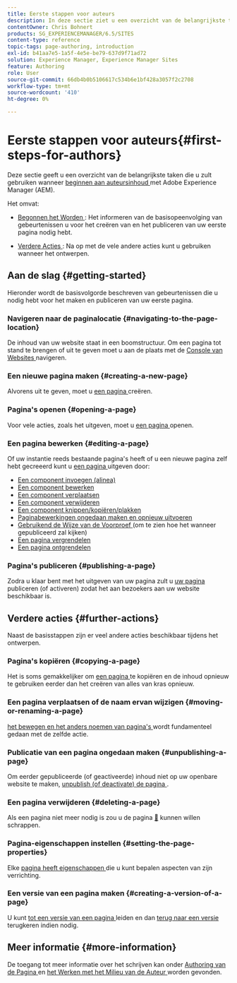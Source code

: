 ```yaml
---
title: Eerste stappen voor auteurs
description: In deze sectie ziet u een overzicht van de belangrijkste taken die u gebruikt bij het ontwerpen van inhoud met Adobe Experience Manager (AEM).
contentOwner: Chris Bohnert
products: SG_EXPERIENCEMANAGER/6.5/SITES
content-type: reference
topic-tags: page-authoring, introduction
exl-id: b41aa7e5-1a5f-4e5e-be79-637d9f71ad72
solution: Experience Manager, Experience Manager Sites
feature: Authoring
role: User
source-git-commit: 66db4b0b5106617c534b6e1bf428a3057f2c2708
workflow-type: tm+mt
source-wordcount: '410'
ht-degree: 0%

---
```


# Eerste stappen voor auteurs{#first-steps-for-authors}

Deze sectie geeft u een overzicht van de belangrijkste taken die u zult gebruiken wanneer [ beginnen aan auteursinhoud ](/help/sites-authoring/author.md#concept-of-authoring-and-publishing) met Adobe Experience Manager (AEM).

Het omvat:

* [ Begonnen het Worden ](#getting-started): Het informeren van de basisopeenvolging van gebeurtenissen u voor het creëren van en het publiceren van uw eerste pagina nodig hebt.

* [ Verdere Acties ](#further-actions): Na op met de vele andere acties kunt u gebruiken wanneer het ontwerpen.

## Aan de slag {#getting-started}

Hieronder wordt de basisvolgorde beschreven van gebeurtenissen die u nodig hebt voor het maken en publiceren van uw eerste pagina.

### Navigeren naar de paginalocatie {#navigating-to-the-page-location}

De inhoud van uw website staat in een boomstructuur. Om een pagina tot stand te brengen of uit te geven moet u aan de plaats met de [ Console van Websites ](/help/sites-classic-ui-authoring/author-env-basic-handling.md#navigating-with-the-websites-console) navigeren.

### Een nieuwe pagina maken {#creating-a-new-page}

Alvorens uit te geven, moet u [ een pagina ](/help/sites-classic-ui-authoring/classic-page-author-manage-pages.md#creating-a-new-page) creëren.

### Pagina&#39;s openen {#opening-a-page}

Voor vele acties, zoals het uitgeven, moet u [ een pagina ](/help/sites-classic-ui-authoring/classic-page-author-manage-pages.md#opening-a-page-for-editing) openen.

### Een pagina bewerken {#editing-a-page}

Of uw instantie reeds bestaande pagina&#39;s heeft of u een nieuwe pagina zelf hebt gecreeerd kunt u [ een pagina ](/help/sites-classic-ui-authoring/classic-page-author-edit-content.md) uitgeven door:

* [Een component invoegen (alinea)](/help/sites-classic-ui-authoring/classic-page-author-edit-content.md#inserting-a-component)
* [Een component bewerken](/help/sites-classic-ui-authoring/classic-page-author-edit-content.md#editing-a-component-content-and-properties)
* [Een component verplaatsen](/help/sites-classic-ui-authoring/classic-page-author-edit-content.md#moving-a-component)
* [Een component verwijderen](/help/sites-classic-ui-authoring/classic-page-author-edit-content.md#deleting-a-component)
* [Een component knippen/kopiëren/plakken](/help/sites-classic-ui-authoring/classic-page-author-edit-content.md#cut-copy-paste-a-component)
* [Paginabewerkingen ongedaan maken en opnieuw uitvoeren](/help/sites-classic-ui-authoring/classic-page-author-edit-content.md#undoing-and-redoing-page-edits)
* [ Gebruikend de Wijze van de Voorproef ](/help/sites-classic-ui-authoring/classic-page-author-edit-content.md#previewing-pages) (om te zien hoe het wanneer gepubliceerd zal kijken)
* [Een pagina vergrendelen](/help/sites-classic-ui-authoring/classic-page-author-edit-content.md#locking-a-page)
* [Een pagina ontgrendelen](/help/sites-classic-ui-authoring/classic-page-author-edit-content.md#unlocking-a-page)

### Pagina&#39;s publiceren {#publishing-a-page}

Zodra u klaar bent met het uitgeven van uw pagina zult u [ uw pagina ](/help/sites-classic-ui-authoring/classic-page-author-publish-pages.md#main-pars-title-10) publiceren (of activeren) zodat het aan bezoekers aan uw website beschikbaar is.

## Verdere acties {#further-actions}

Naast de basisstappen zijn er veel andere acties beschikbaar tijdens het ontwerpen.

### Pagina&#39;s kopiëren {#copying-a-page}

Het is soms gemakkelijker om [ een pagina ](/help/sites-classic-ui-authoring/classic-page-author-manage-pages.md#copying-and-pasting-a-page) te kopiëren en de inhoud opnieuw te gebruiken eerder dan het creëren van alles van kras opnieuw.

### Een pagina verplaatsen of de naam ervan wijzigen {#moving-or-renaming-a-page}

[ het bewegen en het anders noemen van pagina&#39;s ](/help/sites-classic-ui-authoring/classic-page-author-manage-pages.md#moving-or-renaming-page) wordt fundamenteel gedaan met de zelfde actie.

### Publicatie van een pagina ongedaan maken {#unpublishing-a-page}

Om eerder gepubliceerde (of geactiveerde) inhoud niet op uw openbare website te maken, [ unpublish (of deactivate) de pagina ](/help/sites-classic-ui-authoring/classic-page-author-publish-pages.md#unpublishing-a-page).

### Een pagina verwijderen {#deleting-a-page}

Als een pagina niet meer nodig is zou u de pagina [&#128279;](/help/sites-classic-ui-authoring/classic-page-author-manage-pages.md#deleting-a-page) kunnen willen  schrappen.

### Pagina-eigenschappen instellen {#setting-the-page-properties}

Elke [ pagina heeft eigenschappen ](/help/sites-classic-ui-authoring/classic-page-author-edit-page-properties.md) die u kunt bepalen aspecten van zijn verrichting.

### Een versie van een pagina maken {#creating-a-version-of-a-page}

U kunt [ tot een versie van een pagina ](/help/sites-classic-ui-authoring/classic-page-author-work-with-versions.md#creating-a-new-version) leiden en dan [ terug naar een versie ](/help/sites-classic-ui-authoring/classic-page-author-work-with-versions.md#restoring-a-page-version-from-sidekick) terugkeren indien nodig.

## Meer informatie {#more-information}

De toegang tot meer informatie over het schrijven kan onder [ Authoring van de Pagina ](/help/sites-classic-ui-authoring/classic-page-author.md) en [ het Werken met het Milieu van de Auteur ](/help/sites-classic-ui-authoring/author-env.md) worden gevonden.
